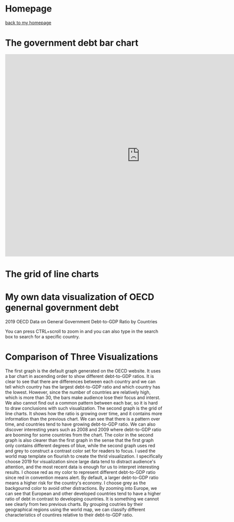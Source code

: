 # Homepage

[back to my homepage](/README.md)



# The government debt bar chart
<iframe src="https://data.oecd.org/chart/6sDq" width="860" height="645" style="border: 0" mozallowfullscreen="true" webkitallowfullscreen="true" allowfullscreen="true"><a href="https://data.oecd.org/chart/6sDq" target="_blank">OECD Chart: General government debt, Total, % of GDP, Annual, 2019</a></iframe>

# The grid of line charts
<div class="flourish-embed flourish-chart" data-src="visualisation/7254696"><script src="https://public.flourish.studio/resources/embed.js"></script></div>

# My own data visualization of OECD genernal government debt
2019 OECD Data on General Government Debt-to-GDP Ratio by Countries
<div class="flourish-embed flourish-map" data-src="visualisation/7254795"><script src="https://public.flourish.studio/resources/embed.js"></script></div>
You can press CTRL+scroll to zoom in and you can also type in the search box to search for a specific country.

# Comparison of Three Visualizations
The first graph is the default graph generated on the OECD website. It uses a bar chart in ascending order to show different debt-to-GDP ratios. It is clear to see that there are differences between each country and we can tell which country has the largest debt-to-GDP ratio and which country has the lowest. However, since the number of countries are relatively high, which is more than 30, the bars make audience lose their focus and interst. We also cannot find out a common pattern between each bar, so it is hard to draw conclusions with such visualization.
The second graph is the grid of line charts. It shows how the ratio is growing over time, and it contains more information than the previous chart. We can see that there is a pattern over time, and countries tend to have growing debt-to-GDP ratio. We can also discover interesting years such as 2008 and 2009 where debt-to-GDP ratio are booming for some countries from the chart. The color in the second graph is also clearer than the first graph in the sense that the first graph only contains different degrees of blue, while the second graph uses red and grey to construct a contrast color set for readers to focus.
I used the world map template on flourish to create the thrid visualization. I specifically choose 2019 for visualization since large data tend to distract audience's attention, and the most recent data is enough for us to interpret interesting results. I choose red as my color to represent different debt-to-GDP ratio since red in convention means alert. By default, a larger debt-to-GDP ratio means a higher risk for the country's economy. I choose grey as the backgournd color to avoid other distractions. By zooming into Europe, we can see that European and other developed countries tend to have a higher ratio of debt in contrast to developing countries. It is something we cannot see clearly from two previous charts. By grouping coutries by their geographical regions using the world map, we can classify different characteristics of countires relative to their debt-to-GDP ratio.
